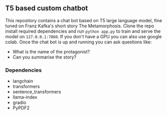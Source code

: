 ## T5 based custom chatbot

This repository contains a chat bot based on T5 large language model, fine tuned on Franz Kafka's short story The Metamorphosis. Clone the repo install required dependencies and run `python app.py` to train and serve the model on `127.0.0.1:7860`. If you don't have a GPU you can also use google colab. Once the chat bot is up and running you can ask questions like:
* What is the name of the protagonist?
* Can you summarise the story?

### Dependencies
* langchain 
* transformers
* sentence_transformers
* llama-index
* gradio
* PyPDF2